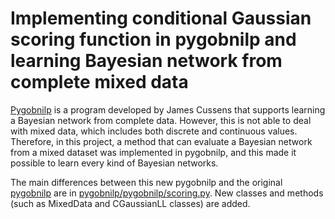 # Implementing conditional Gaussian scoring function in pygobnilp and learning Bayesian network from complete mixed data

[Pygobnilp](https://www.cs.york.ac.uk/aig/sw/gobnilp/) is a program developed by James Cussens that supports learning a Bayesian network from complete data. However, this is not able to deal with mixed data, which includes both discrete and continuous values. Therefore, in this project, a method that can evaluate a Bayesian network from a mixed dataset was implemented in pygobnilp, and this made it possible to learn every kind of Bayesian networks.

The main differences between this new pygobnilp and the original [pygobnilp](https://www.cs.york.ac.uk/aig/sw/gobnilp/) are in [pygobnilp/pygobnilp/scoring.py](https://github.com/2017Yasu/newPygobnilp/blob/main/pygobnilp/pygobnilp/scoring.py). New classes and methods (such as MixedData and CGaussianLL classes) are added.
